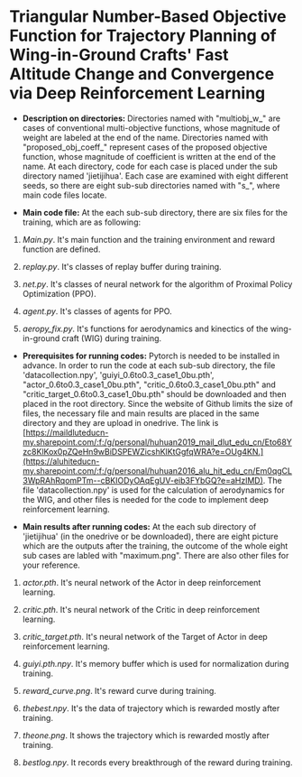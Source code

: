# Triangular Number-Based Objective Function for Trajectory Planning of Wing-in-Ground Crafts' Fast Altitude Change and Convergence via Deep Reinforcement Learning


* **Description on directories:**  Directories named with "multiobj_w_" are cases of conventional multi-objective functions, whose magnitude of weight are labeled at the end of the name. Directories named with "proposed_obj_coeff_" represent cases of the proposed objective function, whose magnitude of coefficient is written at the end of the name. At each directory, code for each case is placed under the sub directory named 'jietijihua'. Each case are examined with eight different seeds, so there are eight sub-sub directories named with "s_", where main code files locate.

* **Main code file:** At the each sub-sub directory, there are six files for the training, which are as following:
1. *Main.py*. It's main function and the training environment and reward function are defined. 

2. *replay.py*. It's classes of replay buffer during training.

3. *net.py*. It's classes of neural network for the algorithm of Proximal Policy Optimization (PPO).

4. *agent.py*. It's classes of agents for PPO.

5. *aeropy_fix.py*. It's functions for aerodynamics and kinectics of the wing-in-ground craft (WIG) during training.

* **Prerequisites for running codes:**  Pytorch is needed to be installed in advance. In order to run the code at each sub-sub directory, the file 'datacollection.npy', 'guiyi_0.6to0.3_case1_0bu.pth', "actor_0.6to0.3_case1_0bu.pth", "critic_0.6to0.3_case1_0bu.pth" and "critic_target_0.6to0.3_case1_0bu.pth" should be downloaded and then placed in the root directory. Since the website of Github limits the size of files, the necessary file and main results are placed in the same directory and they are upload in onedrive. The link is [https://maildluteducn-my.sharepoint.com/:f:/g/personal/huhuan2019_mail_dlut_edu_cn/Eto68Yzc8KlKox0pZQeHn9wBiDSPEWZicshKlKtGgfqWRA?e=OUg4KN.](https://aluhiteducn-my.sharepoint.com/:f:/g/personal/huhuan2016_alu_hit_edu_cn/Em0qgCL3WpRAhRqomPTm--cBKIODyOAqEgUV-eib3FYbGQ?e=aHzlMD). The file 'datacollection.npy' is used for the calculation of aerodynamics for the WIG, and other files is needed for the code to implement deep reinforcement learning.

* **Main results after running codes:** At the each sub directory of 'jietijihua' (in the onedrive or be downloaded), there are eight picture which are the outputs after the training, the outcome of the whole eight sub cases are labled with "maximum.png". There are also other files for your reference.

1. *actor.pth*. It's neural network of the Actor in deep reinforcement learning.

2. *critic.pth*. It's neural network of the Critic in deep reinforcement learning.

3. *critic_target.pth*. It's neural network of the Target of Actor in deep reinforcement learning.

4. *guiyi.pth.npy*. It's memory buffer which is used for normalization during training.

6. *reward_curve.png*. It's reward curve during training.

7. *thebest.npy*. It's the data of trajectory which is rewarded mostly after training.

8. *theone.png*. It shows the trajectory which is rewarded mostly after training.

9. *bestlog.npy*. It records every breakthrough of the reward during training.
